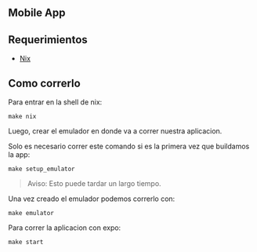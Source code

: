 ## Mobile App

## Requerimientos
- [Nix](https://nix.dev/tutorials/install-nix)

## Como correrlo

Para entrar en la shell de nix:
```
make nix
```

Luego, crear el emulador en donde va a correr nuestra aplicacion.

Solo es necesario correr este comando si es la primera vez que buildamos la app:
```
make setup_emulator
```
> Aviso: Esto puede tardar un largo tiempo.

Una vez creado el emulador podemos correrlo con:
```
make emulator
```

Para correr la aplicacion con expo:
```
make start
```